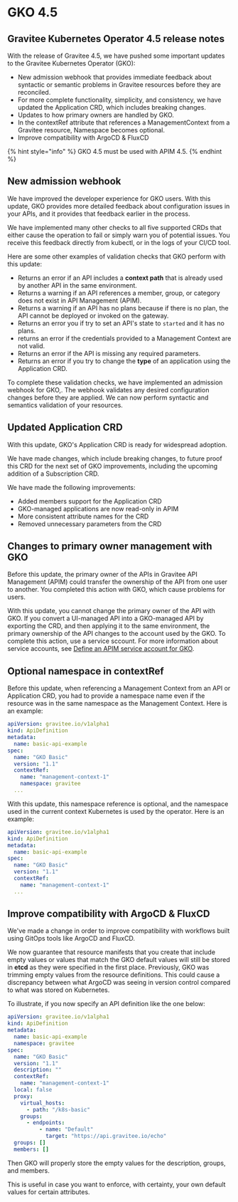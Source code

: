 # GKO 4.5

## Gravitee Kubernetes Operator 4.5 release notes

With the release of Gravitee 4.5, we have pushed some important updates to the Gravitee Kubernetes Operator (GKO):

* New admission webhook that provides immediate feedback about syntactic or semantic problems in Gravitee resources before they are reconciled.
* For more complete functionality, simplicity, and consistency, we have updated the Application CRD, which includes breaking changes.&#x20;
* Updates to how primary owners are handled by GKO.
* In the contextRef attribute that references a ManagementContext from a Gravitee resource, Namespace becomes optional.
* Improve compatibility with ArgoCD & FluxCD

{% hint style="info" %}
GKO 4.5 must be used with APIM 4.5.
{% endhint %}

## New admission webhook

We have improved the developer experience for GKO users. With this update, GKO provides more detailed feedback about configuration issues in your APIs, and it provides that feedback earlier in the process.

We have implemented many other checks to all five supported CRDs that either cause the operation to fail or simply warn you of potential issues. You receive this feedback directly from kubectl, or in the logs of your CI/CD tool.&#x20;

Here are some other examples of validation checks that GKO perform with this update:

* Returns an error if an API includes a **context path** that is already used by another API in the same environment.
* Returns a warning if an API references a member, group, or category does not exist in API Management (APIM).
* Returns a warning if an API has no plans because if there is no plan, the API cannot be deployed or invoked on the gateway.
* Returns an error you if try to set an API's state to `started` and it has no plans.
* returns an error if the credentials provided to a Management Context are not valid.
* Returns an error if the API is missing any required parameters.
* Returns an error if you try to change the **type** of an application using the Application CRD.

To complete these validation checks, we have implemented an admission webhook for GKO,. The webhook validates any desired configuration changes before they are applied. We can now perform syntactic and semantics validation of your resources.

## Updated Application CRD

With this update, GKO's Application CRD is ready for widespread adoption.

We have made changes, which include breaking changes, to future proof this CRD for the next set of GKO improvements, including the upcoming addition of a Subscription CRD.&#x20;

We have made the following improvements:

* Added members support for the Application CRD
* GKO-managed applications are now read-only in APIM
* More consistent attribute names for the CRD
* Removed unnecessary parameters from the CRD

## Changes to primary owner management with GKO

Before this update, the primary owner of the APIs in Gravitee API Management (APIM) could transfer the ownership of the API from one user to another. You completed this action with GKO, which cause problems for users.

With this update, you cannot change the primary owner of the API with GKO. If you convert a UI-managed API into a GKO-managed API by exporting the CRD, and then applying it to the same environment, the primary ownership of the API changes to the account used by the GKO. To complete this action, use a service sccount. For more information about service accounts, see [Define an APIM service account for GKO](../../guides/define-an-apim-service-account-for-gko.md).

## Optional namespace in contextRef

Before this update, when referencing a Management Context from an API or Application CRD, you had to provide a namespace name even if the resource was in the same namespace as the Management Context. Here is an example:

```yaml
apiVersion: gravitee.io/v1alpha1
kind: ApiDefinition
metadata:
  name: basic-api-example
spec:
  name: "GKO Basic"
  version: "1.1"
  contextRef:
    name: "management-context-1"
    namespace: gravitee
  ...
```

With this update, this namespace reference is optional, and the namespace used in the current context Kubernetes is  used by the operator. Here is an example:

```yaml
apiVersion: gravitee.io/v1alpha1
kind: ApiDefinition
metadata:
  name: basic-api-example
spec:
  name: "GKO Basic"
  version: "1.1"
  contextRef:
    name: "management-context-1"
  ...
```

## Improve compatibility with ArgoCD & FluxCD

We've made a change in order to improve compatibility with workflows built using GitOps tools like ArgoCD and FluxCD.

We now guarantee that resource manifests that you create that include empty values or values that match the GKO default values will still be stored in **etcd** as they were specified in the first place. Previously, GKO was trimming empty values from the resource definitions. This could cause a discrepancy between what ArgoCD was seeing in version control compared to what was stored on Kubernetes.

To illustrate, if you now specify an API definition like the one below:

```yaml
apiVersion: gravitee.io/v1alpha1
kind: ApiDefinition
metadata:
  name: basic-api-example
  namespace: gravitee
spec:
  name: "GKO Basic"
  version: "1.1"
  description: ""
  contextRef: 
    name: "management-context-1"
  local: false
  proxy:
    virtual_hosts:
      - path: "/k8s-basic"
    groups:
      - endpoints:
          - name: "Default"
            target: "https://api.gravitee.io/echo"
  groups: []
  members: []
```

Then GKO will properly store the empty values for the description, groups, and members.&#x20;

This is useful in case you want to enforce, with certainty, your own default values for certain attributes.&#x20;
